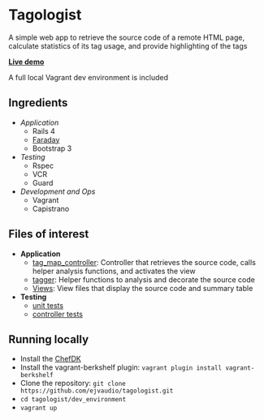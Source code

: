 Tagologist
==============

A simple web app to retrieve the source code of a remote HTML page, calculate statistics of its tag usage, and provide highlighting of the tags

[**Live demo**](http://tagologist.ericvierhaus.com)

A full local Vagrant dev environment is included

Ingredients
--------------

- *Application*
  - Rails 4
  - [Faraday](https://github.com/lostisland/faraday)
  - Bootstrap 3
- *Testing*
  - Rspec
  - VCR
  - Guard
- *Development and Ops*
  - Vagrant
  - Capistrano

Files of interest
-------------

- **Application**
  - [tag_map_controller](https://github.com/ejvaudio/tagologist/blob/master/code/app/controllers/tag_map_controller.rb): Controller that retrieves the source code, calls helper analysis functions, and activates the view
  - [tagger](https://github.com/ejvaudio/tagologist/blob/master/code/lib/tagger.rb): Helper functions to analysis and decorate the source code
  - [Views](https://github.com/ejvaudio/tagologist/tree/master/code/app/views/tag_map): View files that display the source code and summary table
- **Testing**
  - [unit tests](https://github.com/ejvaudio/tagologist/blob/master/code/spec/modules/tagger_spec.rb)
  - [controller tests](https://github.com/ejvaudio/tagologist/blob/master/code/spec/controllers/tag_map_controller_spec.rb)

Running locally
--------------

- Install the [ChefDK](https://downloads.chef.io/chef-dk/)
- Install the vagrant-berkshelf plugin: `vagrant plugin install vagrant-berkshelf`
- Clone the repository: `git clone https://github.com/ejvaudio/tagologist.git`
- `cd tagologist/dev_environment`
- `vagrant up`